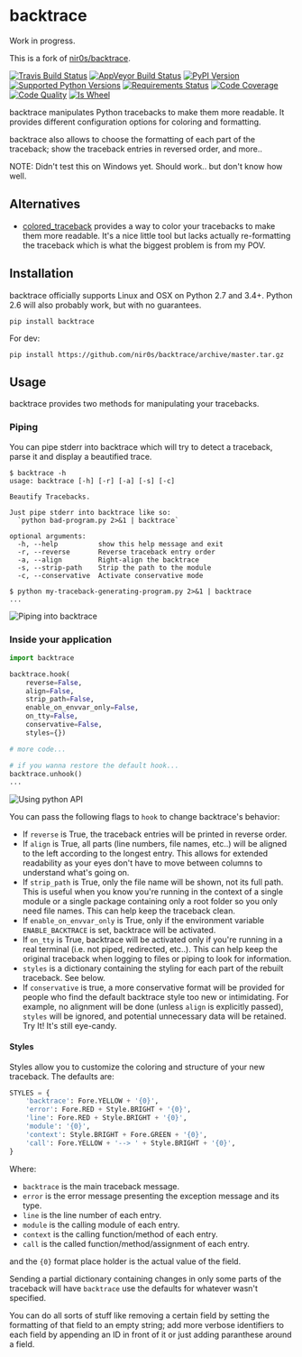 backtrace
=========

Work in progress.

This is a fork of [nir0s/backtrace](https://github.com/nir0s/backtrace).



[![Travis Build Status](https://travis-ci.org/nir0s/backtrace.svg?branch=master)](https://travis-ci.org/nir0s/backtrace)
[![AppVeyor Build Status](https://ci.appveyor.com/api/projects/status/khf9a98rbwp1ehfh/branch/master?svg=true)](https://ci.appveyor.com/project/nir0s/backtrace)
[![PyPI Version](http://img.shields.io/pypi/v/backtrace.svg)](http://img.shields.io/pypi/v/backtrace.svg)
[![Supported Python Versions](https://img.shields.io/pypi/pyversions/backtrace.svg)](https://img.shields.io/pypi/pyversions/backtrace.svg)
[![Requirements Status](https://requires.io/github/nir0s/backtrace/requirements.svg?branch=master)](https://requires.io/github/nir0s/backtrace/requirements/?branch=master)
[![Code Coverage](https://codecov.io/github/nir0s/backtrace/coverage.svg?branch=master)](https://codecov.io/github/nir0s/backtrace?branch=master)
[![Code Quality](https://landscape.io/github/nir0s/backtrace/master/landscape.svg?style=flat)](https://landscape.io/github/nir0s/backtrace)
[![Is Wheel](https://img.shields.io/pypi/wheel/backtrace.svg?style=flat)](https://pypi.python.org/pypi/backtrace)

backtrace manipulates Python tracebacks to make them more readable.
It provides different configuration options for coloring and formatting.

backtrace also allows to choose the formatting of each part of the traceback; show the traceback entries in reversed order, and more..

NOTE: Didn't test this on Windows yet. Should work.. but don't know how well.


## Alternatives

* [colored_traceback](https://github.com/staticshock/colored-traceback.py) provides a way to color your tracebacks to make them more readable. It's a nice little tool but lacks actually re-formatting the traceback which is what the biggest problem is from my POV.


## Installation

backtrace officially supports Linux and OSX on Python 2.7 and 3.4+. Python 2.6 will also probably work, but with no guarantees.

```shell
pip install backtrace
```

For dev:

```shell
pip install https://github.com/nir0s/backtrace/archive/master.tar.gz
```


## Usage

backtrace provides two methods for manipulating your tracebacks.

### Piping

You can pipe stderr into backtrace which will try to detect a traceback, parse it and display a beautified trace.

```text
$ backtrace -h
usage: backtrace [-h] [-r] [-a] [-s] [-c]

Beautify Tracebacks.

Just pipe stderr into backtrace like so:
  `python bad-program.py 2>&1 | backtrace`

optional arguments:
  -h, --help          show this help message and exit
  -r, --reverse       Reverse traceback entry order
  -a, --align         Right-align the backtrace
  -s, --strip-path    Strip the path to the module
  -c, --conservative  Activate conservative mode

$ python my-traceback-generating-program.py 2>&1 | backtrace
...

```

![Piping into backtrace](https://github.com/nir0s/backtrace/raw/master/img/piping.png)


### Inside your application

```python
import backtrace

backtrace.hook(
    reverse=False,
    align=False,
    strip_path=False,
    enable_on_envvar_only=False,
    on_tty=False,
    conservative=False,
    styles={})

# more code...

# if you wanna restore the default hook...
backtrace.unhook()
...

```

![Using python API](https://github.com/nir0s/backtrace/raw/master/img/api.png)

You can pass the following flags to `hook` to change backtrace's behavior:

* If `reverse` is True, the traceback entries will be printed in reverse order.
* If `align` is True, all parts (line numbers, file names, etc..) will be
aligned to the left according to the longest entry. This allows for extended readability as your eyes don't have to move between columns to understand what's going on.
* If `strip_path` is True, only the file name will be shown, not its full
path. This is useful when you know you're running in the context of a single module or a single package containing only a root folder so you only need file names. This can help keep the traceback clean.
* If `enable_on_envvar_only` is True, only if the environment variable
`ENABLE_BACKTRACE` is set, backtrace will be activated.
* If `on_tty` is True, backtrace will be activated only if you're running
in a real terminal (i.e. not piped, redirected, etc..). This can help keep the original traceback when logging to files or piping to look for information.
* `styles` is a dictionary containing the styling for each part of the rebuilt traceback. See below.
* If `conservative` is true, a more conservative format will be provided for people who find the default backtrace style too new or intimidating. For example, no alignment will be done (unless `align` is explicitly passed), `styles` will be ignored, and potential unnecessary data will be retained. Try It! It's still eye-candy.

#### Styles

Styles allow you to customize the coloring and structure of your new traceback. The defaults are:

```python
STYLES = {
    'backtrace': Fore.YELLOW + '{0}',
    'error': Fore.RED + Style.BRIGHT + '{0}',
    'line': Fore.RED + Style.BRIGHT + '{0}',
    'module': '{0}',
    'context': Style.BRIGHT + Fore.GREEN + '{0}',
    'call': Fore.YELLOW + '--> ' + Style.BRIGHT + '{0}',
}
```

Where:

* `backtrace` is the main traceback message.
* `error` is the error message presenting the exception message and its type.
* `line` is the line number of each entry.
* `module` is the calling module of each entry.
* `context` is the calling function/method of each entry.
* `call` is the called function/method/assignment of each entry.

and the `{0}` format place holder is the actual value of the field.

Sending a partial dictionary containing changes in only some parts of the traceback will have `backtrace` use the defaults for whatever wasn't specified.

You can do all sorts of stuff like removing a certain field by setting the formatting of that field to an empty string; add more verbose identifiers to each field by appending an ID in front of it or just adding paranthese around a field.

